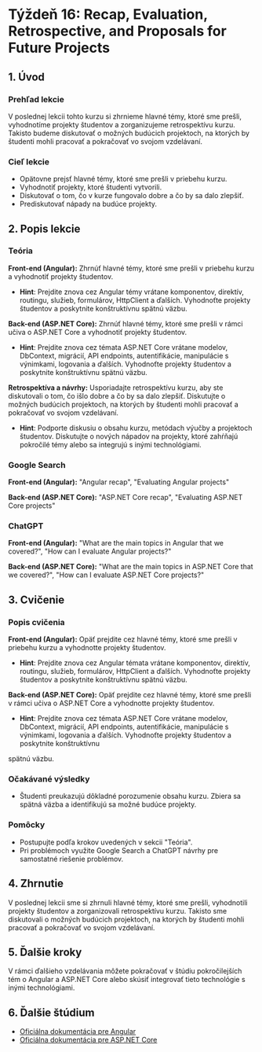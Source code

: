 # Týždeň 16: Recap, Evaluation, Retrospective, and Proposals for Future Projects

## 1. Úvod

### Prehľad lekcie

V poslednej lekcii tohto kurzu si zhrnieme hlavné témy, ktoré sme prešli, vyhodnotíme projekty študentov a zorganizujeme retrospektívu kurzu. Takisto budeme diskutovať o možných budúcich projektoch, na ktorých by študenti mohli pracovať a pokračovať vo svojom vzdelávaní.

### Cieľ lekcie

- Opätovne prejsť hlavné témy, ktoré sme prešli v priebehu kurzu.
- Vyhodnotiť projekty, ktoré študenti vytvorili.
- Diskutovať o tom, čo v kurze fungovalo dobre a čo by sa dalo zlepšiť.
- Prediskutovať nápady na budúce projekty.

## 2. Popis lekcie

### Teória

**Front-end (Angular):** Zhrnúť hlavné témy, ktoré sme prešli v priebehu kurzu a vyhodnotiť projekty študentov.

- **Hint**: Prejdite znova cez Angular témy vrátane komponentov, direktív, routingu, služieb, formulárov, HttpClient a ďalších. Vyhodnoťte projekty študentov a poskytnite konštruktívnu spätnú väzbu.

**Back-end (ASP.NET Core):** Zhrnúť hlavné témy, ktoré sme prešli v rámci učiva o ASP.NET Core a vyhodnotiť projekty študentov.

- **Hint**: Prejdite znova cez témata ASP.NET Core vrátane modelov, DbContext, migrácií, API endpoints, autentifikácie, manipulácie s výnimkami, logovania a ďalších. Vyhodnoťte projekty študentov a poskytnite konštruktívnu spätnú väzbu.

**Retrospektíva a návrhy:** Usporiadajte retrospektívu kurzu, aby ste diskutovali o tom, čo išlo dobre a čo by sa dalo zlepšiť. Diskutujte o možných budúcich projektoch, na ktorých by študenti mohli pracovať a pokračovať vo svojom vzdelávaní.

- **Hint**: Podporte diskusiu o obsahu kurzu, metódach výučby a projektoch študentov. Diskutujte o nových nápadov na projekty, ktoré zahŕňajú pokročilé témy alebo sa integrujú s inými technológiami.

### Google Search

**Front-end (Angular):** "Angular recap", "Evaluating Angular projects"

**Back-end (ASP.NET Core):** "ASP.NET Core recap", "Evaluating ASP.NET Core projects"

### ChatGPT

**Front-end (Angular):** "What are the main topics in Angular that we covered?", "How can I evaluate Angular projects?"

**Back-end (ASP.NET Core):** "What are the main topics in ASP.NET Core that we covered?", "How can I evaluate ASP.NET Core projects?"

## 3. Cvičenie

### Popis cvičenia

**Front-end (Angular):** Opäť prejdite cez hlavné témy, ktoré sme prešli v priebehu kurzu a vyhodnotte projekty študentov.

- **Hint**: Prejdite znova cez Angular témata vrátane komponentov, direktív, routingu, služieb, formulárov, HttpClient a ďalších. Vyhodnoťte projekty študentov a poskytnite konštruktívnu spätnú väzbu.

**Back-end (ASP.NET Core):** Opäť prejdite cez hlavné témy, ktoré sme prešli v rámci učiva o ASP.NET Core a vyhodnotte projekty študentov.

- **Hint**: Prejdite znova cez témata ASP.NET Core vrátane modelov, DbContext, migrácií, API endpoints, autentifikácie, manipulácie s výnimkami, logovania a ďalších. Vyhodnoťte projekty študentov a poskytnite konštruktívnu

 spätnú väzbu.

### Očakávané výsledky

- Študenti preukazujú dôkladné porozumenie obsahu kurzu. Zbiera sa spätná väzba a identifikujú sa možné budúce projekty.

### Pomôcky

- Postupujte podľa krokov uvedených v sekcii "Teória".
- Pri problémoch využite Google Search a ChatGPT návrhy pre samostatné riešenie problémov.

## 4. Zhrnutie

V poslednej lekcii sme si zhrnuli hlavné témy, ktoré sme prešli, vyhodnotili projekty študentov a zorganizovali retrospektívu kurzu. Takisto sme diskutovali o možných budúcich projektoch, na ktorých by študenti mohli pracovať a pokračovať vo svojom vzdelávaní.

## 5. Ďalšie kroky

V rámci ďalšieho vzdelávania môžete pokračovať v štúdiu pokročilejších tém o Angular a ASP.NET Core alebo skúsiť integrovať tieto technológie s inými technológiami.

## 6. Ďalšie štúdium

- [Oficiálna dokumentácia pre Angular](https://angular.io/docs)
- [Oficiálna dokumentácia pre ASP.NET Core](https://learn.microsoft.com/en-us/aspnet/core/)
